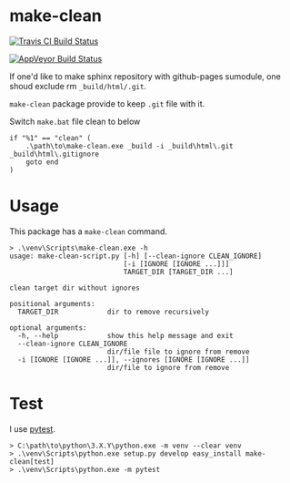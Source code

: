 make-clean
==========

[![Travis CI Build Status](https://travis-ci.org/tomoh1r/make-clean.py.svg?branch=master)](https://travis-ci.org/tomoh1r/make-clean.py)


[![AppVeyor Build Status](https://ci.appveyor.com/api/projects/status/ui4585dett58eu1r?branch=master&svg=true)](https://ci.appveyor.com/project/tomoh1r/make-clean-py)

If one'd like to make sphinx repository with github-pages sumodule, one shoud
exclude rm `_build/html/.git`.

`make-clean` package provide to keep `.git` file with it.

Switch `make.bat` file clean to below

```
if "%1" == "clean" (
	.\path\to\make-clean.exe _build -i _build\html\.git _build\html\.gitignore
	goto end
)
```

# Usage

This package has a `make-clean` command.

```
> .\venv\Scripts\make-clean.exe -h
usage: make-clean-script.py [-h] [--clean-ignore CLEAN_IGNORE]
                            [-i [IGNORE [IGNORE ...]]]
                            TARGET_DIR [TARGET_DIR ...]

clean target dir without ignores

positional arguments:
  TARGET_DIR            dir to remove recursively

optional arguments:
  -h, --help            show this help message and exit
  --clean-ignore CLEAN_IGNORE
                        dir/file file to ignore from remove
  -i [IGNORE [IGNORE ...]], --ignores [IGNORE [IGNORE ...]]
                        dir/file to ignore from remove
```

# Test

I use [pytest](http://doc.pytest.org/en/latest/).

```
> C:\path\to\python\3.X.Y\python.exe -m venv --clear venv
> .\venv\Scripts\python.exe setup.py develop easy_install make-clean[test]
> .\venv\Scripts\python.exe -m pytest
```
